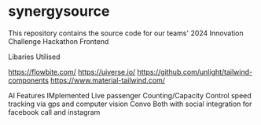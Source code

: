 # synergysource
This repository contains the source code for our teams' 2024 Innovation Challenge Hackathon Frontend




Libaries Utilised

https://flowbite.com/
https://uiverse.io/
https://github.com/unlight/tailwind-components
https://www.material-tailwind.com/


AI Features IMplemented
Live passenger Counting/Capacity Control
speed tracking via gps and computer vision
Convo Both with social integration for facebook call and instagram
